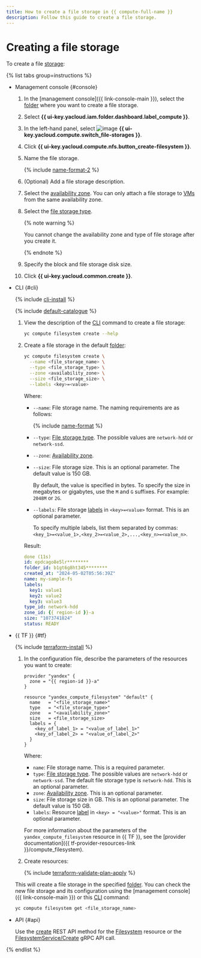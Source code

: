 ```yaml
---
title: How to create a file storage in {{ compute-full-name }}
description: Follow this guide to create a file storage.
---
```


# Creating a file storage


To create a file [storage](../../concepts/filesystem.md):

{% list tabs group=instructions %}

- Management console {#console}

   1. In the [management console]({{ link-console-main }}), select the [folder](../../../resource-manager/concepts/resources-hierarchy.md#folder) where you want to create a file storage.
   1. Select **{{ ui-key.yacloud.iam.folder.dashboard.label_compute }}**.
   1. In the left-hand panel, select ![image](../../../_assets/console-icons/nodes-right.svg) **{{ ui-key.yacloud.compute.switch_file-storages }}**.
   1. Click **{{ ui-key.yacloud.compute.nfs.button_create-filesystem }}**.
   1. Name the file storage.

      {% include [name-format-2](../../../_includes/name-format-2.md) %}

   1. (Optional) Add a file storage description.
   1. Select the [availability zone](../../../overview/concepts/geo-scope.md). You can only attach a file storage to [VMs](../../concepts/vm.md) from the same availability zone.
   1. Select the [file storage type](../../concepts/filesystem.md#types).

      {% note warning %}

      You cannot change the availability zone and type of file storage after you create it.

      {% endnote %}

   1. Specify the block and file storage disk size.
   1. Click **{{ ui-key.yacloud.common.create }}**.

- CLI {#cli}

   {% include [cli-install](../../../_includes/cli-install.md) %}

   {% include [default-catalogue](../../../_includes/default-catalogue.md) %}

   1. View the description of the [CLI](../../../cli/) command to create a file storage:

      ```bash
      yc compute filesystem create --help
      ```

   1. Create a file storage in the default [folder](../../../resource-manager/concepts/resources-hierarchy.md#folder):

      ```bash
      yc compute filesystem create \
        --name <file_storage_name> \
        --type <file_storage_type> \
        --zone <availability_zone> \
        --size <file_storage_size> \
        --labels <key>=<value>
      ```

      Where:
      * `--name`: File storage name. The naming requirements are as follows:

         {% include [name-format](../../../_includes/name-format.md) %}

      * `--type`: [File storage type](../../concepts/filesystem.md#types). The possible values are `network-hdd` or `network-ssd`.
      * `--zone`: [Availability zone](../../../overview/concepts/geo-scope.md).
      * `--size`: File storage size. This is an optional parameter. The default value is 150 GB.

         By default, the value is specified in bytes. To specify the size in megabytes or gigabytes, use the `M` and `G` suffixes. For example: `2048M` or `2G`.

      * `--labels`: File storage [labels](../../../resource-manager/concepts/labels.md) in `<key>=<value>` format. This is an optional parameter.

         To specify multiple labels, list them separated by commas: `<key_1>=<value_1>,<key_2>=<value_2>,...,<key_n>=<value_n>`.

      Result:

      ```yml
      done (11s)
      id: epdcago8e5lr********
      folder_id: b1gt6g8ht345********
      created_at: "2024-05-02T05:56:39Z"
      name: my-sample-fs
      labels:
        key1: value1
        key2: value2
        key3: value3
      type_id: network-hdd
      zone_id: {{ region-id }}-a
      size: "1073741824"
      status: READY
      ```

- {{ TF }} {#tf}

   {% include [terraform-install](../../../_includes/terraform-install.md) %}

   1. In the configuration file, describe the parameters of the resources you want to create:

      ```hcl
      provider "yandex" {
        zone = "{{ region-id }}-a"
      }

      resource "yandex_compute_filesystem" "default" {
        name   = "<file_storage_name>"
        type   = "<file_storage_type>"
        zone   = "<availability_zone>"
        size   = <file_storage_size>
        labels = {
          <key_of_label_1> = "<value_of_label_1>"
          <key_of_label_2> = "<value_of_label_2>"
        }
      }
      ```

      Where:
      * `name`: File storage name. This is a required parameter.
      * `type`: [File storage type](../../concepts/filesystem.md#types). The possible values are `network-hdd` or `network-ssd`. The default file storage type is `network-hdd`. This is an optional parameter.
      * `zone`: [Availability zone](../../../overview/concepts/geo-scope.md). This is an optional parameter.
      * `size`: File storage size in GB. This is an optional parameter. The default value is 150 GB.
      * `labels`: Resource [label](../../../resource-manager/concepts/labels.md) in `<key> = "<value>"` format. This is an optional parameter.

      For more information about the parameters of the `yandex_compute_filesystem` resource in {{ TF }}, see the [provider documentation]({{ tf-provider-resources-link }}/compute_filesystem).
   1. Create resources:

      {% include [terraform-validate-plan-apply](../../../_tutorials/_tutorials_includes/terraform-validate-plan-apply.md) %}

   This will create a file storage in the specified [folder](../../../resource-manager/concepts/resources-hierarchy.md#folder). You can check the new file storage and its configuration using the [management console]({{ link-console-main }}) or this [CLI](../../../cli/) command:

   ```bash
   yc compute filesystem get <file_storage_name>
   ```

- API {#api}

   Use the [create](../../api-ref/Filesystem/create.md) REST API method for the [Filesystem](../../api-ref/Filesystem/index.md) resource or the [FilesystemService/Create](../../api-ref/grpc/filesystem_service.md#Create) gRPC API call.

{% endlist %}
